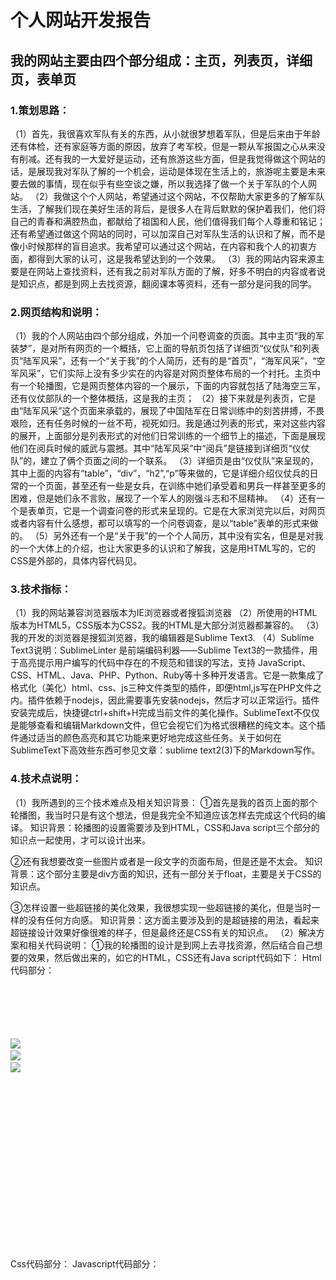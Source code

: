 ﻿# 个人网站开发报告

## 我的网站主要由四个部分组成：主页，列表页，详细页，表单页
### 1.策划思路：
（1）首先，我很喜欢军队有关的东西，从小就很梦想着军队，但是后来由于年龄还有体检，还有家庭等方面的原因，放弃了考军校，但是一颗从军报国之心从来没有削减。还有我的一大爱好是运动，还有旅游这些方面，但是我觉得做这个网站的话，是展现我对军队了解的一个机会，运动是体现在生活上的，旅游呢主要是未来要去做的事情，现在似乎有些空谈之嫌，所以我选择了做一个关于军队的个人网站。
（2）我做这个个人网站，希望通过这个网站，不仅帮助大家更多的了解军队生活，了解我们现在美好生活的背后，是很多人在背后默默的保护着我们，他们将自己的青春和满腔热血，都献给了祖国和人民，他们值得我们每个人尊重和铭记；还有希望通过做这个网站的同时，可以加深自己对军队生活的认识和了解，而不是像小时候那样的盲目追求。我希望可以通过这个网站，在内容和我个人的初衷方面，都得到大家的认可，这是我希望达到的一个效果。
（3）我的网站内容来源主要是在网站上查找资料，还有我之前对军队方面的了解，好多不明白的内容或者说是知识点，都是到网上去找资源，翻阅课本等资料，还有一部分是问我的同学。
### 2.网页结构和说明：
（1）我的个人网站由四个部分组成，外加一个问卷调查的页面。其中主页“我的军装梦”，是对所有网页的一个概括，它上面的导航页包括了详细页“仪仗队”和列表页“陆军风采”，还有一个“关于我”的个人简历，还有的是“首页”，“海军风采”，“空军风采”，它们实际上没有多少实在的内容是对网页整体布局的一个衬托。主页中有一个轮播图，它是网页整体内容的一个展示，下面的内容就包括了陆海空三军，还有仪仗部队的一个整体概括，这是我的主页；
（2）接下来就是列表页，它是由“陆军风采”这个页面来承载的，展现了中国陆军在日常训练中的刻苦拼搏，不畏艰险，还有任务时候的一丝不苟，视死如归。我是通过列表的形式，来对这些内容的展开，上面部分是列表形式的对他们日常训练的一个细节上的描述，下面是展现他们在阅兵时候的威武与震撼。其中“陆军风采”中“阅兵”是链接到详细页“仪仗队”的，建立了俩个页面之间的一个联系。
（3）详细页是由“仪仗队”来呈现的，其中上面的内容有“table”，“div”，“h2”,“p”等来做的，它是详细介绍仪仗兵的日常的一个页面，甚至还有一些是女兵，在训练中她们承受着和男兵一样甚至更多的困难，但是她们永不言败，展现了一个军人的刚强斗志和不屈精神。
（4）还有一个是表单页，它是一个调查问卷的形式来呈现的。它是在大家浏览完以后，对网页或者内容有什么感想，都可以填写的一个问卷调查，是以“table”表单的形式来做的。
（5）另外还有一个是“关于我”的一个个人简历，其中没有实名，但是是对我的一个大体上的介绍，也让大家更多的认识和了解我，这是用HTML写的，它的CSS是外部的，具体内容代码见。
### 3.技术指标：
（1）我的网站兼容浏览器版本为IE浏览器或者搜狐浏览器
（2）所使用的HTML版本为HTML5，CSS版本为CSS2。我的HTML是大部分浏览器都兼容的。
（3）我的开发的浏览器是搜狐浏览器，我的编辑器是Sublime Text3.
（4）Sublime Text3说明：SublimeLinter 是前端编码利器——Sublime Text3的一款插件，用于高亮提示用户编写的代码中存在的不规范和错误的写法，支持 JavaScript、CSS、HTML、Java、PHP、Python、Ruby等十多种开发语言。它是一款集成了格式化（美化）html、css、js三种文件类型的插件，即便html,js写在PHP文件之内。插件依赖于nodejs，因此需要事先安装nodejs，然后才可以正常运行。插件安装完成后，快捷键ctrl+shift+H完成当前文件的美化操作。SublimeText不仅仅是能够查看和编辑Markdown文件，但它会视它们为格式很糟糕的纯文本。这个插件通过适当的颜色高亮和其它功能来更好地完成这些任务。关于如何在SublimeText下高效些东西可参见文章：sublime text2(3)下的Markdown写作。
### 4.技术点说明：
（1）我所遇到的三个技术难点及相关知识背景：
①首先是我的首页上面的那个轮播图，我当时只是有这个想法，但是我完全不知道应该怎样去完成这个代码的编译。
知识背景：轮播图的设置需要涉及到HTML，CSS和Java script三个部分的知识点一起使用，才可以设计出来。

②还有我想要改变一些图片或者是一段文字的页面布局，但是还是不太会。
知识背景：这个部分主要是div方面的知识，还有一部分关于float，主要是关于CSS的知识点。

③怎样设置一些超链接的美化效果，我很想实现一些超链接的美化，但是当时一样的没有任何方向感。
知识背景：这方面主要涉及到的是超链接的用法，看起来超链接设计效果好像很难的样子，但是最终还是CSS有关的知识点。
（2）解决方案和相关代码说明：
    ①我的轮播图的设计是到网上去寻找资源，然后结合自己想要的效果，然后做出来的，如它的HTML，CSS还有Java script代码如下：
Html代码部分： 
<body>   
<ul class="banner"> 
<li><img src="images/1.jpg"></li>
<li><img src="images/2.jpg"></li> 
<li><img src="images/3.jpg"></li>
</ul>   
</body>
  Css代码部分：
  <style type="text/css">
  ul,li{margin:0px;padding:0px}
  li{list-style:none} 
  .banner{width:630px;height:250px;margin:100px auto;overflow:hidden;cursor:pointer} </style>
 Javascript代码部分：
 <script type="text/javascript" src="jquery.js"></script>
 <script type="text/javascript">
 $(function(){   var timer=setInterval(function(){ 
if($(".banner li:last").is(":hidden")){
$(".banner li:visible").addClass("on"); 
$(".banner li[class=on]").next().fadeIn("slow");  
$(".banner li[class=on]").hide().removeClass("on");    }
else{      $(".banner li:last").hide();      $(".banner li:first").fadeIn("slow");      }     },2000)     $(".banner li").hover(function(){    clearInterval(timer);    },function(){    timer=setInterval(function(){     if($(".banner li:last").is(":hidden")){     $(".banner li:visible").addClass("on");      $(".banner li[class=on]").next().fadeIn("slow");     $(".banner li[class=on]").hide().removeClass("on");    }else{      $(".banner li:last").hide();      $(".banner li:first").fadeIn("slow");

②关于页面布局：这部分我是翻阅资料来做的，代码示例：
    <div style="height: 3px">
	<li style="float: left;height: 300px; margin: 0 20px auto 0 ;"> <img src="http://i02.pic.sogou.com/6312ed93b178aacf" style="height: 255px;width: 382px;"></li>
	</div>

③关于超链接：
<div>
			<a href="#tiaozhuan"><img src="images\timg.jpg" alt="" style="margin-top: 700px;" height="100px;"></h2></a>
			<a href="调查问卷.html" style="font-size: 25px;">及时反馈</a>	
		</div>
### 5.开发心得：
（1）开发过程总结:
    原本自己做一个网站是一项很庞大的过程，但是后来慢慢的发现，方法总是比困难多，我的网站在自己的努力之下，终于达到想要的效果，最后的成就感，让之前所有的付出都有了意义。所以我们任何人在任何时候都不要被困难吓到，有困难，那就一定会有相应的办法去解决。
    
（2）对本门课程的感想与展望:
    感想：学习web前端开发，是对自己之前对网站开发的一个追求的实现，但是刚开始发现这一切都没有想象中的那么简单，这其中要涉及到的知识点是我之前都没有听说过的，感觉完全是零起点，但是最后还是做出了我想要的成果，自己的努力有了结果，感觉很有成就感。
    展望：现在学习的只是前端开发，希望自己可以把基础打好，之后再接触到一些比如后端等一些关于网站设计的知识点，希望最后可以看到自己设计的好的网页，也是对自己初心的一个交代。


